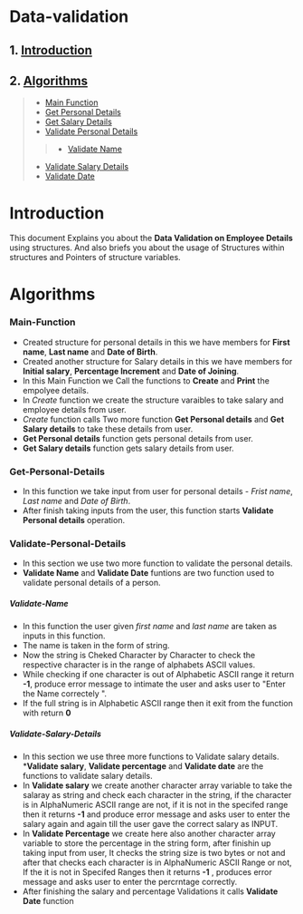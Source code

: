 # Data-validation
## 1. [Introduction](#Introduction)
## 2. [Algorithms](#Algorithms)
>* [Main Function](#Main-Function)
>* [Get Personal Details](#Get-Personal-Details)
>* [Get Salary Details](#Get-Salary-Details)
>* [Validate Personal Details](#Validate-Personal-Details)
>>* [Validate Name](#Validate-Name)
>* [Validate Salary Details](#Validate-Salary-Details)
>* [Validate Date](#Validate-Date)


# __Introduction__
This document Explains you about the __Data Validation on Employee Details__ using structures. 
And also briefs you about the usage of Structures within structures and Pointers of structure variables. 

# Algorithms
### Main-Function
* Created structure for personal details in this we have members for __First name__, __Last name__ and __Date of Birth__.
* Created another structure for Salary details in this we have members for __Initial salary__, __Percentage Increment__ and __Date of Joining__.
* In this Main Function we Call the functions to __Create__ and __Print__ the empolyee details.
* In _Create_ function we create the structure varaibles to take salary and employee details from user.
* _Create_ function calls Two more function __Get Personal details__ and __Get Salary details__ to take these details from user.
* __Get Personal details__ function gets personal details from user. 
* __Get Salary details__ function  gets salary details from user.
### Get-Personal-Details
* In this function we take input from user for personal details - _Frist name_, _Last name_ and _Date of Birth_.
* After finish taking inputs from the user, this function starts __Validate Personal details__ operation.
### Validate-Personal-Details
* In this section we use two more function to validate the personal details.
* __Validate Name__ and __Validate Date__ funtions are two function used to validate personal details of a person.
##### Validate-Name
* In this function the user given _first name_ and _last name_ are taken as inputs in this function.
* The name is taken in the form of string.
* Now the string is Cheked Character by Character to check the respective character is in the range of alphabets ASCII values.
* While checking if one character is out of Alphabetic ASCII range it return __-1__, produce error message to intimate the user and asks user to "Enter the Name correctely ".
* If the full string is in Alphabetic ASCII range then it exit from the function with return __0__
##### Validate-Salary-Details
* In this section we use three more functions to Validate salary details.
*__Validate salary__, __Validate percentage__ and __Validate date__ are the functions to validate salary details.
* In __Validate salary__ we create another character array variable to take the salaray as string and check each character in the string, if the character is in AlphaNumeric ASCII range are not, if it is not in the specifed range then it returns __-1__ and produce error message and asks user to enter the salary again and again till the user gave the correct salary as INPUT.
* In __Validate Percentage__ we create here also another character array variable to store the percentage in the string form, after finishin up taking input from user, It checks the string size is two bytes or not and after that checks each character is in AlphaNumeric ASCII Range or not, If the it is not in Specifed Ranges then it returns __-1__ , produces error message and asks user to enter the percrntage correctly.
* After finishing the salary and percentage Validations it calls __Validate Date__ function
